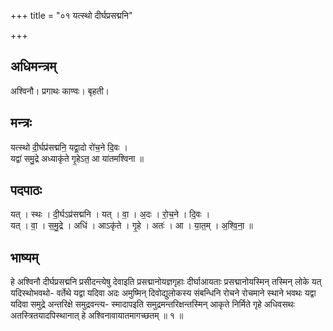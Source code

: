 +++
title = "०१ यत्स्थो दीर्घप्रसद्मनि"

+++
## अधिमन्त्रम्
अश्विनौ। प्रगाथः काण्वः। बृहती।

## मन्त्रः
यत्स्थो दी॒र्घप्र॑सद्मनि॒ यद्वा॒दो रो॑च॒ने दि॒वः ।  
यद्वा॑ समु॒द्रे अध्याकृ॑ते गृ॒हेऽत॒ आ या॑तमश्विना ॥

## पदपाठः
यत् । स्थः । दी॒र्घऽप्र॑सद्मनि । यत् । वा॒ । अ॒दः । रो॒च॒ने । दि॒वः ।  
यत् । वा॒ । स॒मु॒द्रे । अधि॑ । आऽकृ॑ते । गृ॒हे । अतः॑ । आ । या॒त॒म् । अ॒श्वि॒ना॒ ॥

## भाष्यम्
हे अश्विनौ दीर्घप्रसद्मनि प्रसीदन्त्येषु देवाइति प्रसद्मानोयज्ञगृहाः दीर्घाआयताः प्रसद्मानोयस्मिन् तस्मिन् लोके यत् यदिस्थोभवथो- वर्तेथे यद्वा यदिवा अदः अमुष्मिन् दिवोद्युलोकस्य संबन्धिनि रोचने रोचमाने स्थाने भवथः यद्वा यदिवा समुद्रे अन्तरिक्षे समुद्रवन्त्य- स्मादापइति समुद्रमन्तरिक्षन्तस्मिन् आकृते निर्मिते गृहे अधिवसथः अतस्त्रितयादपिस्थानात् हे अश्विनावायातमागच्छतम् ॥ १ ॥